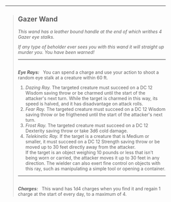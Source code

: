 <style>
  .phb{
    width : 210mm;
    height : 296.8mm;
  }
</style>

___
> ## Gazer Wand
> *This wand has a leather bound handle at the end of which writhes 4 Gazer eye stalks.*
>
> *If any type of beholder ever sees you with this wand it will straight up murder you. You have been warned!*
>___
>\
> ***Eye Rays:*** &nbsp;
You can spend a charge and use your action to shoot a random eye stalk at a creature within 60 ft.
> 1. *Dazing Ray.* The targeted creature must succeed on a DC 12 Wisdom saving throw or be charmed until the start of the attacker's next turn. While the target is charmed in this way, its speed is halved, and it has disadvantage on attack rolls.
> 2. *Fear Ray.* The targeted creature must succeed on a DC 12 Wisdom saving throw or be frigthened until the start of the attacker's next turn.
> 3. *Frost Ray.* The targeted creature must succeed on a DC 12 Dexterity saving throw or take 3d6 cold damage.
> 4. *Telekinetic Ray.* If the target is a creature that is Medium or smaller, it must succeed on a DC 12 Strength saving throw or be moved up to 30 feet directly away from the attacker.\
> If the target is an object weighing 10 pounds or less that isn't being worn or carried, the attacker moves it up to 30 feet in any direction. The wielder can also exert fine control on objects with this ray, such as manipulating a simple tool or opening a container.
>___
>\
> ***Charges:*** &nbsp;
> This wand has 1d4 charges when you find it and regain 1 charge at the start of every day, to a maximum of 4.